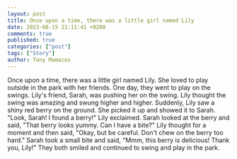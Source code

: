 ```yaml
---
layout: post
title: Once upon a time, there was a little girl named Lily
date: 2023-08-15 21:11:41 +0200
comments: true
published: true
categories: ["post"]
tags: ["Story"]
author: Tony Mamacos
---
```

Once upon a time, there was a little girl named Lily. She loved to play outside in the park with her friends. One day, they went to play on the swings. Lily's friend, Sarah, was pushing her on the swing. Lily thought the swing was amazing and swung higher and higher.
Suddenly, Lily saw a shiny red berry on the ground. She picked it up and showed it to Sarah. "Look, Sarah! I found a berry!" Lily exclaimed. Sarah looked at the berry and said, "That berry looks yummy. Can I have a bite?" 
Lily thought for a moment and then said, "Okay, but be careful. Don't chew on the berry too hard." Sarah took a small bite and said, "Mmm, this berry is delicious! Thank you, Lily!" They both smiled and continued to swing and play in the park.

